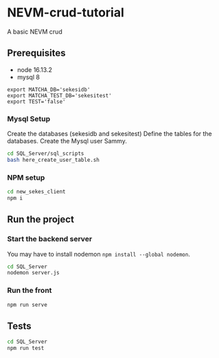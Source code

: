 # NEVM-crud-tutorial
A basic NEVM crud

## Prerequisites

- node 16.13.2
- mysql 8

```
export MATCHA_DB='sekesidb'
export MATCHA_TEST_DB='sekesitest'
export TEST='false'

```
### Mysql Setup

Create the databases (sekesidb and sekesitest)
Define the tables for the databases.
Create the Mysql user Sammy.

```bash
cd SQL_Server/sql_scripts
bash here_create_user_table.sh
```

### NPM setup

```bash
cd new_sekes_client
npm i
```

## Run the project

### Start the backend server

You may have to install nodemon `npm install --global nodemon`.

```bash
cd SQL_Server
nodemon server.js
```

### Run the front

```bash
npm run serve
```

## Tests

```bash
cd SQL_Server
npm run test
```